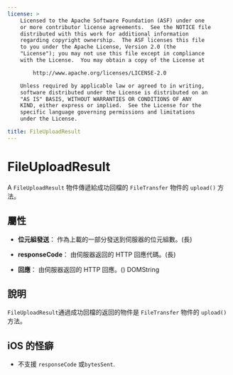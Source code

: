 ```yaml
---
license: >
    Licensed to the Apache Software Foundation (ASF) under one
    or more contributor license agreements.  See the NOTICE file
    distributed with this work for additional information
    regarding copyright ownership.  The ASF licenses this file
    to you under the Apache License, Version 2.0 (the
    "License"); you may not use this file except in compliance
    with the License.  You may obtain a copy of the License at

        http://www.apache.org/licenses/LICENSE-2.0

    Unless required by applicable law or agreed to in writing,
    software distributed under the License is distributed on an
    "AS IS" BASIS, WITHOUT WARRANTIES OR CONDITIONS OF ANY
    KIND, either express or implied.  See the License for the
    specific language governing permissions and limitations
    under the License.

title: FileUploadResult
---
```


# FileUploadResult

A `FileUploadResult` 物件傳遞給成功回檔的 `FileTransfer` 物件的 `upload()` 方法。

## 屬性

*   **位元組發送**： 作為上載的一部分發送到伺服器的位元組數。(長)

*   **responseCode**： 由伺服器返回的 HTTP 回應代碼。(長)

*   **回應**： 由伺服器返回的 HTTP 回應。() DOMString

## 說明

`FileUploadResult`通過成功回檔的返回的物件是 `FileTransfer` 物件的 `upload()` 方法。

## iOS 的怪癖

*   不支援 `responseCode` 或`bytesSent`.